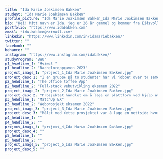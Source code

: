 ```yaml
---
title: "Ida Marie Joakimsen Bakken"
student: "Ida Marie Joakimsen Bakken"
profile_picture: "Ida Marie Joakimsen Bakken_Ida Marie Joakimsen Bakken.jpg"
bio: "Hei! Mitt navn er Ida, jeg er 26 år gammel og kommer fra Eidsvoll. Har alltid likt å jobbe kreativt og tok derfor en bachelor i Produktdesign ved OsloMet. Deretter gikk veien til Gjøvik, og Webutvikling ved NTNU, ettersom jeg ønsket å lære meg mer om data og teknologi. Jeg er glad i å lage gode brukervennlige løsninger, og har en sterk tro på verdien av gode digitale løsninger ved å kombinere design og teknologi. På studiet har jeg likt å lære meg nye teknologier, og finne logiske måter å løse problemer på."
portfolio: "https://www.idabakken.com"
email: "ida.bakken@hotmail.com"
linkedin: "https://www.linkedin.com/in/idamariebakken/"
twitter: ""
facebook: ""
behance: ""
instagram: "https://www.instagram.com/idabakken/"
studyProgram: "BWU"
p1_headline_1: "Heimat "
p1_headline_2: "Bacheloroppgaven 2023"
project_image_1: "project_1_Ida Marie Joakimsen Bakken.jpg"
project_desc_1: "I en gruppe på to studenter har vi jobbet over to semestre i samarbeid med Gjestvang Eiendom og Vaager Innovasjon med å utvikle en applikasjon for studenter som bor i studentbolig. Målet har vært å lage en applikasjon som gjør at opplevelsen av å bo i en studentbolig blir mer forutsigbart, sosialt og mindre ensomt. Gjennom hele prosessen har vi tatt i bruk innsiktsmetodikk som; intervjuer, spørreundersøkelser, personas og designmetoder som; wireframes, lo-fi og hi-fi prototyper. Det ferdige produktet er en applikasjon som gjør det mulig å legge ut beskjeder, lage arrangementer innad i egen studentbolig, se arrangementer i nærheten og nødvendig informasjon fra utleier av studentboligen. "
p2_headline_1: "The Office Coffee App"
p2_headline_2: "Full-stack webutvikling eksamen 2022"
project_image_2: "project_2_Ida Marie Joakimsen Bakken.jpg"
project_desc_2: "Prosjektet handlet om å lage en plattform ved hjelp av MERN-stack, hvor ansatte kan få informasjon om kaffemaskin status, den siste kaffen som ble brygget, stemme på kaffe som har blitt brygget, og mulighet for å lage egne brygg, basert på kaffebønner, kverningsgrad, vannmengde og gram med kaffe. Nettsiden har 2 forskjellige brukere, administrator og ansatte. Administrator har adgang til alle funksjoner, mens ansatte kun har tilgang til enkelte funksjoner."
p3_headline_1: "MatchUp EX"
p3_headline_2: "Webprosjekt eksamen 2022"
project_image_3: "project_3_Ida Marie Joakimsen Bakken.jpg"
project_desc_3: "Målet med dette prosjektet var å lage en nettside hvor alle ansatte i høgskole-og universitetssektoren kan finne sensorer til eksamener i emner de underviser i. Prosessen startet med at vi hadde et møte med prosjekteier for å avklare ønsker og behov. Og deretter lagde vi low-fidelity prototyper, hvor vi avklarte plassering, innhold og funksjoner. Til slutt lagde vi high-fidelity prototyper, og kodet ved hjelp av MERN-stack. Nettsiden har 3 forskjellige brukere, administrator som har tilgang til alt, ansatte som har tilgang til noe, og anonyme brukere som kun kan lese om prosjektet men ikke logge seg inn."
p4_headline_1: ""
p4_headline_2: ""
project_image_4: "project_4_Ida Marie Joakimsen Bakken.jpg"
project_desc_4: ""
p5_headline_1: ""
p5_headline_2: ""
project_image_5: "project_5_Ida Marie Joakimsen Bakken.jpg"
project_desc_5: ""
---
```

